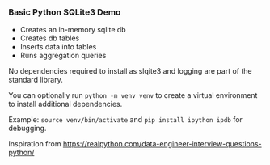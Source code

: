 ### Basic Python SQLite3 Demo

- Creates an in-memory sqlite db
- Creates db tables
- Inserts data into tables
- Runs aggregation queries

No dependencies required to install as slqite3 and logging are part of the standard library.

You can optionally run `python -m venv venv` to create a virtual environment to install additional dependencies. 

Example: `source venv/bin/activate` and `pip install ipython ipdb` for debugging.

Inspiration from https://realpython.com/data-engineer-interview-questions-python/

